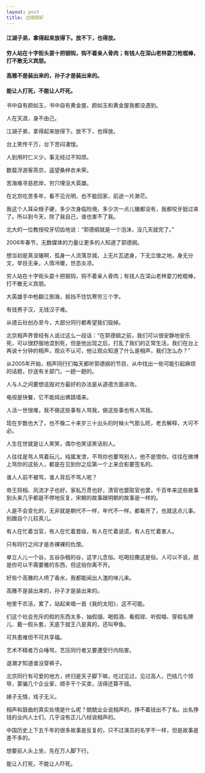 ```yaml
---
layout: post
title: 过得刚好
---
```

#### 江湖子弟，拿得起来放得下。放不下，也得放。
#### 穷人站在十字街头耍十把钢钩，钩不着亲人骨肉；有钱人在深山老林耍刀枪棍棒，打不散无义宾朋。
#### 高雅不是装出来的，孙子才是装出来的。
#### 能让人打死，不能让人吓死。
<!-- more -->
书中自有颜如玉，书中自有黄金屋。颜如玉和黄金屋我都没遇到。

人在天涯，身不由己。

江湖子弟，拿得起来放得下。放不下，也得放。

台上笑传千万，台下苦闷凄惶。

人到用时仁义少，事无经过不知烦。

数载浮游客燕京，遥望桑梓衣未荣。

苦海难寻慈悲岸，穷穴埋没大英雄。

在北京吃苦多年，看不见光明，也不能回家，前途一片渺茫。

我这个人耳朵根子硬，多少次身临险境，多少次一点儿辙都没有，我都咬牙挺过来了。所以到今天，除了我自己，谁也害不了我。

北大的一位教授咬牙切齿地说：“郭德纲就是一个泡沫，没几天就完了。”

2006年春节，无数媒体的力量让更多的人知道了郭德纲。

想当初是真没辙啊，孤身一人流落京城，上无片瓦遮身，下无立锥之地，身无分文，举目无亲，人情冷暖，世态炎凉。

穷人站在十字街头耍十把钢钩，钩不着亲人骨肉；有钱人在深山老林耍刀枪棍棒，打不散无义宾朋。

大英雄手中枪翻江倒海，抵挡不住饥寒穷三个字。

有钱男子汉，无钱汉子难。

从德云社创办至今，大部分同行都希望我们毁掉。

北京相声界曾经有人说过这么一段话：“在郭德纲之前，我们可以很安静地安乐死，可以很舒服地混到死，但是他出现之后，打乱了我们的正常生活，我们在台上再说十分钟的相声，观众不认可，他让观众知道了什么是相声，我们怎么办？”

从2005年开始，相声同行们每天都听郭德纲的节目，从中找出一些可能引起麻烦的话题，抄送有关部门，一趟一趟的。

人与人之间要想诋毁对方最好的办法是从道德方面进攻。

电视是快餐，它不能炖出佛跳墙来。

人活一世很难，我不做这些事有人骂我，做这些事也有人骂我。

现在岁数也大了，也不像二十来岁三十出头的时候火气那么旺，老去解释，大可不必。

人生在世就是让人笑笑，偶尔也笑话笑话别人。

人往往是骂人骂着玩儿，纯属发泄，不骂你也要骂别人，他不是恨你。往往在微博上骂你的这些人，都是在见到你之后第一个上来合影要签名的。

谁人人前不被骂，谁人背后不骂人呢？

帝王将相、风流才子也好，家私万贯也好，清官也罢赃官也罢，千百年来这些故事到头来几乎都是不停地反复，宋朝的故事跟明朝的故事是一样的。

人是不会变化的，无非就是朝代不一样，年代不一样。都看开了，也就这点儿事。别跟自个儿较真儿。

有人在忙着当官，有人在忙着晋级，有人在忙着说谎，有人在忙着害人。

只有同行之间才是赤裸裸的仇恨。

单立人儿一个谷，五谷杂粮的谷，这字儿念俗。吃喝拉撒这是俗。人可以不说，就是你可以不需要雅的东西，但这俗你离不开。

好些个高雅的人喷了香水，我都能闻出人渣的味儿来。

高雅不是装出来的，孙子才是装出来的。

地里干农活，累了，站起来唱一首《我的太阳》，这不可能。

们这个社会充斥的假的东西太多，抽假烟、喝假酒、看假球、听假唱、穿假名牌儿、戴一假头套，天底下就王八是真的，还叫甲鱼。

可共患难但不可共享福。

艺术不精者万众唾骂，艺压同行者又要遭受行内陷害。

退潮才知道谁没穿裤子。

北京同行有可爱的地方，终归是天子脚下嘛，吃过见过，见过高人，巴结几个领导，蒙骗几个企业家，顺手干个买卖，活得还算不错。

婊子无情，戏子无义。

相声和鼓曲的真实处境是什么呢？兢兢业业说相声的，挣不着钱出不了名。出名挣钱的业内人士们，几乎没有正儿八经说相声的。

中国历史上下五千年的很多故事是反复的，只不过演员的名字不一样，但是故事是差不多的。

想要前人头上坐，先在万人脚下行。

能让人打死，不能让人吓死。